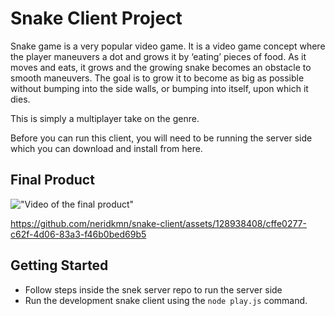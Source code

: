 # Snake Client Project

Snake game is a very popular video game. It is a video game concept where the player maneuvers a dot and grows it by ‘eating’ pieces of food. As it moves and eats, it grows and the growing snake becomes an obstacle to smooth maneuvers. The goal is to grow it to become as big as possible without bumping into the side walls, or bumping into itself, upon which it dies.

This is simply a multiplayer take on the genre.

Before you can run this client, you will need to be running the server side which you can download and install from here. 

## Final Product

!["Video of the final product"](#1)

https://github.com/neridkmn/snake-client/assets/128938408/cffe0277-c62f-4d06-83a3-f46b0bed69b5


## Getting Started

- Follow steps inside the snek server repo to run the server side
- Run the development snake client using the `node play.js` command.
